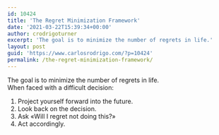 ```yaml
---
id: 10424
title: 'The Regret Minimization Framework'
date: '2021-03-22T15:39:34+00:00'
author: crodrigoturner
excerpt: 'The goal is to minimize the number of regrets in life.'
layout: post
guid: 'https://www.carlosrodrigo.com/?p=10424'
permalink: /the-regret-minimization-framework/
---
```


The goal is to minimize the number of regrets in life.  
When faced with a difficult decision:

1. Project yourself forward into the future.
2. Look back on the decision.
3. Ask «Will I regret not doing this?»
4. Act accordingly.